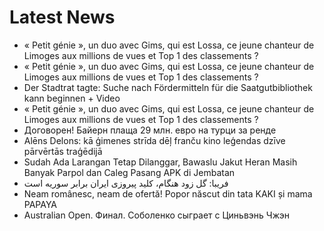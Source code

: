 # Latest News
-  « Petit génie », un duo avec Gims, qui est Lossa, ce jeune chanteur de Limoges aux millions de vues et Top 1 des classements ?
-  « Petit génie », un duo avec Gims, qui est Lossa, ce jeune chanteur de Limoges aux millions de vues et Top 1 des classements ?
-  Der Stadtrat tagte: Suche nach Fördermitteln für die Saatgutbibliothek kann beginnen + Video
-  « Petit génie », un duo avec Gims, qui est Lossa, ce jeune chanteur de Limoges aux millions de vues et Top 1 des classements ?
-  Договорен! Байерн плаща 29 млн. евро на турци за ренде
-  Alēns Delons: kā ģimenes strīda dēļ franču kino leģendas dzīve pārvērtās traģēdijā
-  Sudah Ada Larangan Tetap Dilanggar, Bawaslu Jakut Heran Masih Banyak Parpol dan Caleg Pasang APK di Jembatan
-  فریبا: گل زود هنگام، کلید پیروزی ایران برابر سوریه است
-  Neam românesc, neam de ofertă! Popor născut din tata KAKI și mama PAPAYA
-  Australian Open. Финал. Соболенко сыграет с Циньвэнь Чжэн
